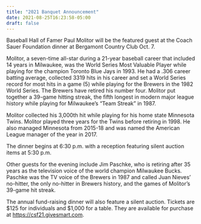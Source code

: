 ```yaml
---
title: "2021 Banquet Announcement"
date: 2021-08-25T16:23:58-05:00
draft: false
---
```


Baseball Hall of Famer Paul Molitor will be the featured guest at the Coach 
Sauer Foundation dinner at Bergamont Country Club Oct. 7.

Molitor, a seven-time all-star during a 21-year baseball career that included 14 
years in Milwaukee, was the World Series Most Valuable Player while playing for 
the champion Toronto Blue Jays in 1993. He had a .306 career batting average, 
collected 3319 hits in his career and set a World Series record for most hits in 
a game (5) while playing for the Brewers in the 1982 World Series. The Brewers 
have retired his number four. Molitor put together a 39-game hitting streak, the 
fifth longest in modern major league history while playing for Milwaukee’s “Team 
Streak” in 1987. 

Molitor collected his 3,000th hit while playing for his home state Minnesota 
Twins. Molitor played three years for the Twins before retiring in 1998. He also 
managed Minnesota from 2015-18 and was named the American League manager of the 
year in 2017.

The dinner begins at 6:30 p.m. with a reception featuring silent auction items 
at 5:30 p.m.

Other guests for the evening include Jim Paschke, who is retiring after 35 years 
as the television voice of the world champion Milwaukee Bucks. Paschke was the 
TV voice of the Brewers in 1987 and called Juan Nieves’ no-hitter, the only 
no-hitter in Brewers history, and the games of Molitor’s 39-game hit streak. 

The annual fund-raising dinner will also feature a silent auction. Tickets are 
$125 for individuals and $1,000 for a table. They are available for purchase at 
<https://csf21.givesmart.com>.  
